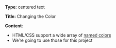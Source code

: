 **Type:** centered text

**Title:** Changing the Color

**Content**: 

* HTML/CSS support a wide array of [named colors](https://html-color-codes.info/color-names/)
* We’re going to use those for this project


